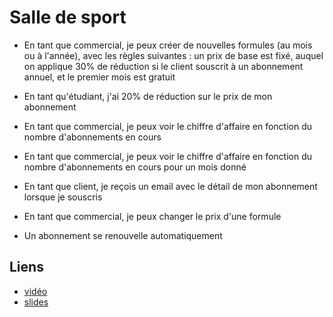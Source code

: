 # Salle de sport

- En tant que commercial, je peux créer de nouvelles formules (au mois ou à l'année), avec les règles suivantes : 
un prix de base est fixé,
auquel on applique 30% de réduction si le client souscrit à un abonnement annuel,
et le premier mois est gratuit

- En tant qu'étudiant, j'ai 20% de réduction sur le prix de mon abonnement

- En tant que commercial, je peux voir le chiffre d'affaire en fonction du nombre d'abonnements en cours

- En tant que commercial, je peux voir le chiffre d'affaire en fonction du nombre d'abonnements en cours pour un mois donné

- En tant que client, je reçois un email avec le détail de mon abonnement lorsque je souscris

- En tant que commercial, je peux changer le prix d'une formule

- Un abonnement se renouvelle automatiquement

## Liens

- [vidéo](https://www.youtube.com/watch?v=qBLtZN3p3FU)
- [slides](https://speakerdeck.com/lilobase/ddd-and-cqrs-php-tour-2018)
